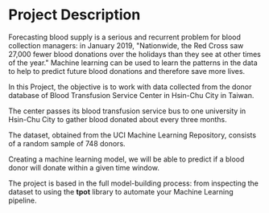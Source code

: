 # Project Description

Forecasting blood supply is a serious and recurrent problem for blood collection managers: in January 2019, "Nationwide, the Red Cross saw 27,000 fewer blood donations over the holidays than they see at other times of the year." Machine learning can be used to learn the patterns in the data to help to predict future blood donations and therefore save more lives.

In this Project, the objective is to work with data collected from the donor database of Blood Transfusion Service Center in Hsin-Chu City in Taiwan. 

The center passes its blood transfusion service bus to one university in Hsin-Chu City to gather blood donated about every three months. 

The dataset, obtained from the UCI Machine Learning Repository, consists of a random sample of 748 donors. 

Creating a machine learning model, we will be able to predict if a blood donor will donate within a given time window. 

The project is based in the full model-building process: from inspecting the dataset to using the <b>tpot</b> library to automate your Machine Learning pipeline.
